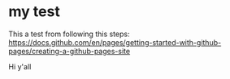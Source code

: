 # my test
This a test from following this steps: https://docs.github.com/en/pages/getting-started-with-github-pages/creating-a-github-pages-site


Hi y'all
